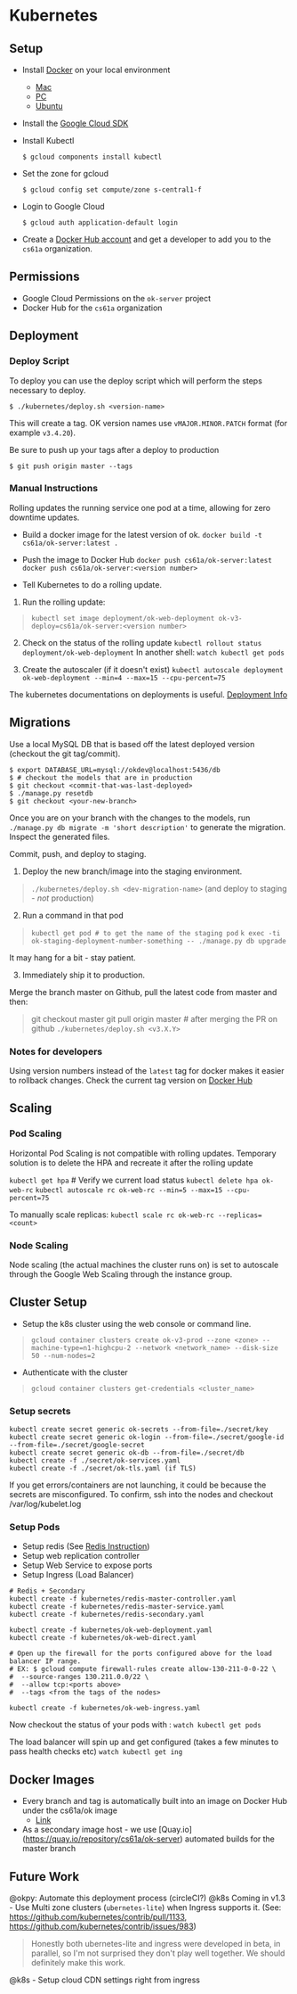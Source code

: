 # Kubernetes

## Setup

- Install [Docker](https://docker.com) on your local environment
    - [Mac](https://store.docker.com/editions/community/docker-ce-desktop-mac?tab=description)
    - [PC](https://store.docker.com/editions/community/docker-ce-desktop-windows?tab=description)
    - [Ubuntu](https://store.docker.com/editions/community/docker-ce-server-ubuntu?tab=description)
- Install the [Google Cloud SDK](https://cloud.google.com/sdk/docs/)

- Install Kubectl

    `$ gcloud components install kubectl`

- Set the zone for gcloud

    `$ gcloud config set compute/zone s-central1-f`

- Login to Google Cloud

    `$ gcloud auth application-default login`

- Create a [Docker Hub account](https://hub.docker.com) and get a developer to add you to the `cs61a` organization.

## Permissions

- Google Cloud Permissions on the `ok-server` project
- Docker Hub for the `cs61a` organization

## Deployment

### Deploy Script

To deploy you can use the deploy script which will perform the steps necessary to deploy.

    $ ./kubernetes/deploy.sh <version-name>

This will create a tag. OK version names use `vMAJOR.MINOR.PATCH` format (for example `v3.4.20`).

Be sure to push up your tags after a deploy to production

    $ git push origin master --tags

### Manual Instructions
Rolling updates the running service one pod at a time, allowing for zero downtime updates.

- Build a docker image for the latest version of ok.
`docker build -t cs61a/ok-server:latest .`
- Push the image to Docker Hub
`docker push cs61a/ok-server:latest`
`docker push cs61a/ok-server:<version number>`

- Tell Kubernetes to do a rolling update.

1. Run the rolling update:
> `kubectl set image deployment/ok-web-deployment ok-v3-deploy=cs61a/ok-server:<version number>`

2. Check on the status of the rolling update
`kubectl rollout status deployment/ok-web-deployment`
In another shell:
`watch kubectl get pods`

4. Create the autoscaler (if it doesn't exist)
`kubectl autoscale deployment ok-web-deployment --min=4 --max=15 --cpu-percent=75`

The kubernetes documentations on deployments is useful. [Deployment Info](http://kubernetes.io/docs/user-guide/deployments/)

## Migrations

Use a local MySQL DB that is based off the latest deployed version (checkout the git tag/commit).

    $ export DATABASE_URL=mysql://okdev@localhost:5436/db
    $ # checkout the models that are in production
    $ git checkout <commit-that-was-last-deployed>
    $ ./manage.py resetdb
    $ git checkout <your-new-branch>

Once you are on your branch with the changes to the models, run `./manage.py db migrate -m 'short description'` to generate the migration. Inspect the generated files.

Commit, push, and deploy to staging.

1. Deploy the new branch/image into the staging environment.
> `./kubernetes/deploy.sh <dev-migration-name>` (and deploy to staging - _not_ production)

2. Run a command in that pod
> `kubectl get pod # to get the name of the staging pod`
> `k exec -ti ok-staging-deployment-number-something -- ./manage.py db upgrade`

It may hang for a bit - stay patient.

3. Immediately ship it to production.

Merge the branch master on Github, pull the latest code from master and then:

> git checkout master
> git pull origin master # after merging the PR on github
> `./kubernetes/deploy.sh <v3.X.Y>`

### Notes for developers

Using version numbers instead of the `latest` tag for docker makes it easier to rollback changes. Check the current tag version on [Docker Hub](https://hub.docker.com/r/cs61a/ok-server/)

## Scaling

### Pod Scaling

Horizontal Pod Scaling is not compatible with rolling updates.
Temporary solution is to delete the HPA and recreate it after the rolling update

`kubectl get hpa` # Verify we current load status
`kubectl delete hpa ok-web-rc`
`kubectl autoscale rc ok-web-rc --min=5 --max=15 --cpu-percent=75`

To manually scale replicas:
`kubectl scale rc ok-web-rc --replicas=<count>`

### Node Scaling

Node scaling (the actual machines the cluster runs on) is set to autoscale through
the Google Web Scaling through the instance group.

## Cluster Setup
- Setup the k8s cluster using the web console or command line.

> `gcloud container clusters create ok-v3-prod --zone <zone> --machine-type=n1-highcpu-2 --network <network_name> --disk-size 50 --num-nodes=2`

- Authenticate with the cluster

> `gcloud container clusters get-credentials <cluster_name>`

### Setup secrets

```
kubectl create secret generic ok-secrets --from-file=./secret/key
kubectl create secret generic ok-login --from-file=./secret/google-id --from-file=./secret/google-secret
kubectl create secret generic ok-db --from-file=./secret/db
kubectl create -f ./secret/ok-services.yaml
kubectl create -f ./secret/ok-tls.yaml (if TLS)
```

If you get errors/containers are not launching, it could be because the secrets are misconfigured.
To confirm, ssh into the nodes and checkout /var/log/kubelet.log

### Setup Pods
- Setup redis (See [Redis Instruction](https://github.com/kubernetes/kubernetes/blob/release-1.3/examples/guestbook/README.md))
- Setup web replication controller
- Setup Web Service to expose ports
- Setup Ingress (Load Balancer)

```
# Redis + Secondary
kubectl create -f kubernetes/redis-master-controller.yaml
kubectl create -f kubernetes/redis-master-service.yaml
kubectl create -f kubernetes/redis-secondary.yaml

kubectl create -f kubernetes/ok-web-deployment.yaml
kubectl create -f kubernetes/ok-web-direct.yaml

# Open up the firewall for the ports configured above for the load balancer IP range.
# EX: $ gcloud compute firewall-rules create allow-130-211-0-0-22 \
#  --source-ranges 130.211.0.0/22 \
#  --allow tcp:<ports above>
#  --tags <from the tags of the nodes>

kubectl create -f kubernetes/ok-web-ingress.yaml
```

Now checkout the status of your pods with : `watch kubectl get pods`

The load balancer will spin up and get configured (takes a few minutes to pass health checks etc)
`watch kubectl get ing`

## Docker Images

- Every branch and tag is automatically built into an image on Docker Hub under the cs61a/ok image
    - [Link](https://hub.docker.org/r/cs61a/ok)
- As a secondary image host - we use [Quay.io] (https://quay.io/repository/cs61a/ok-server) automated builds for the master branch

## Future Work

@okpy: Automate this deployment process (circleCI?)
@k8s Coming in v1.3 - Use Multi zone clusters (`ubernetes-lite`) when Ingress supports it. (See: https://github.com/kubernetes/contrib/pull/1133, https://github.com/kubernetes/contrib/issues/983)

> Honestly both ubernetes-lite and ingress were developed in beta, in parallel, so I'm not surprised they don't play well together. We should definitely make this work.

@k8s - Setup cloud CDN settings right from ingress
